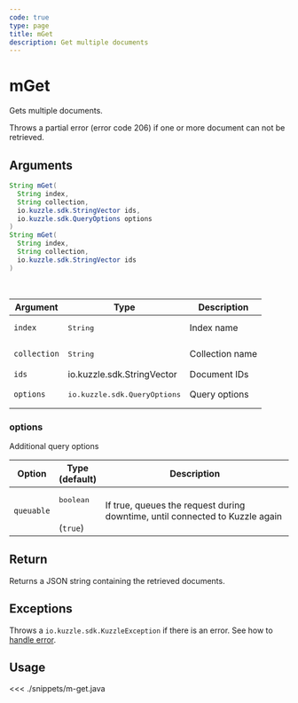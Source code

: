 ```yaml
---
code: true
type: page
title: mGet
description: Get multiple documents
---
```


# mGet

Gets multiple documents.

Throws a partial error (error code 206) if one or more document can not be retrieved.

## Arguments

```java
String mGet(
  String index,
  String collection,
  io.kuzzle.sdk.StringVector ids,
  io.kuzzle.sdk.QueryOptions options
)
String mGet(
  String index,
  String collection,
  io.kuzzle.sdk.StringVector ids
)
```

<br/>

| Argument     | Type                                  | Description     |
| ------------ | ------------------------------------- | --------------- |
| `index`      | <pre>String</pre>                     | Index name      |
| `collection` | <pre>String</pre>                     | Collection name |
| `ids`        | io.kuzzle.sdk.StringVector            | Document IDs    |
| `options`    | <pre>io.kuzzle.sdk.QueryOptions</pre> | Query options   |

### options

Additional query options

| Option     | Type<br/>(default)              | Description                                                                  |
| ---------- | ------------------------------- | ---------------------------------------------------------------------------- |
| `queuable` | <pre>boolean</pre><br/>(`true`) | If true, queues the request during downtime, until connected to Kuzzle again |

## Return

Returns a JSON string containing the retrieved documents.

## Exceptions

Throws a `io.kuzzle.sdk.KuzzleException` if there is an error. See how to [handle error](/sdk/java/1/essentials/error-handling/).

## Usage

<<< ./snippets/m-get.java
